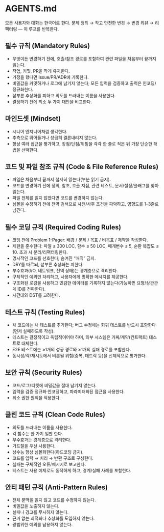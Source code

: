 # AGENTS.md

모든 사용자와 대화는 한국어로 한다.
문제 정의 → 작고 안전한 변경 → 변경 리뷰 → 리팩터링 — 이 루프를 반복한다.

## 필수 규칙 (Mandatory Rules)

- 무엇이든 변경하기 전에, 호출/참조 경로를 포함하여 관련 파일을 처음부터 끝까지 읽는다.
- 작업, 커밋, PR을 작게 유지한다.
- 가정을 했다면 Issue/PR/ADR에 기록한다.
- 비밀값을 커밋하거나 로그에 남기지 않는다; 모든 입력을 검증하고 출력은 인코딩/정규화한다.
- 섣부른 추상화를 피하고 의도를 드러내는 이름을 사용한다.
- 결정하기 전에 최소 두 가지 대안을 비교한다.

## 마인드셋 (Mindset)

- 시니어 엔지니어처럼 생각한다.
- 추측으로 뛰어들거나 성급히 결론내리지 않는다.
- 항상 여러 접근을 평가하고, 장점/단점/위험을 각각 한 줄로 적은 뒤 가장 단순한 해법을 선택한다.

## 코드 및 파일 참조 규칙 (Code & File Reference Rules)

- 파일은 처음부터 끝까지 철저히 읽는다(부분 읽기 금지).
- 코드를 변경하기 전에 정의, 참조, 호출 지점, 관련 테스트, 문서/설정/플래그를 찾아 읽는다.
- 파일 전체를 읽지 않았다면 코드를 변경하지 않는다.
- 심볼을 수정하기 전에 전역 검색으로 사전/사후 조건을 파악하고, 영향도를 1–3줄로 남긴다.

## 필수 코딩 규칙 (Required Coding Rules)

- 코딩 전에 Problem 1-Pager: 배경 / 문제 / 목표 / 비목표 / 제약을 작성한다.
- 제한을 준수한다: 파일 ≤ 300 LOC, 함수 ≤ 50 LOC, 매개변수 ≤ 5, 순환 복잡도 ≤ 10. 초과 시 분리/리팩터링한다.
- 명시적인 코드를 선호한다; 숨겨진 “매직” 금지.
- DRY를 따르되, 섣부른 추상화는 피한다.
- 부수효과(I/O, 네트워크, 전역 상태)는 경계층으로 격리한다.
- 구체적인 예외만 처리하고, 사용자에게 명확한 메시지를 제공한다.
- 구조화된 로깅을 사용하고 민감한 데이터를 기록하지 않는다(가능하면 요청/상관관계 ID를 전파한다).
- 시간대와 DST를 고려한다.

## 테스트 규칙 (Testing Rules)

- 새 코드에는 새 테스트를 추가한다; 버그 수정에는 회귀 테스트를 반드시 포함한다(먼저 실패하도록 작성).
- 테스트는 결정적이고 독립적이어야 하며, 외부 시스템은 가짜/계약(컨트랙트) 테스트로 대체한다.
- E2E 테스트에는 ≥1개의 성공 경로와 ≥1개의 실패 경로를 포함한다.
- 동시성/락/재시도에서 비롯될 위험(중복, 데드락 등)을 선제적으로 평가한다.

## 보안 규칙 (Security Rules)

- 코드/로그/티켓에 비밀값을 절대 남기지 않는다.
- 입력을 검증·정규화·인코딩하고, 파라미터화된 접근을 사용한다.
- 최소 권한 원칙을 적용한다.

## 클린 코드 규칙 (Clean Code Rules)

- 의도를 드러내는 이름을 사용한다.
- 각 함수는 한 가지 일만 한다.
- 부수효과는 경계층으로 격리한다.
- 가드절을 우선 사용한다.
- 상수능 항상 심볼화한다(하드코딩 금지).
- 코드를 입력 → 처리 → 반환 구조로 구성한다.
- 실패는 구체적인 오류/메시지로 보고한다.
- 테스트는 사용 예제로도 동작하게 하고, 경계/실패 사례를 포함한다.

## 안티 패턴 규칙 (Anti-Pattern Rules)

- 전체 문맥을 읽지 않고 코드를 수정하지 않는다.
- 비밀값을 노출하지 않는다.
- 실패나 경고를 무시하지 않는다.
- 근거 없는 최적화나 추상화를 도입하지 않는다.
- 광범위한 예외를 남용하지 않는다.

